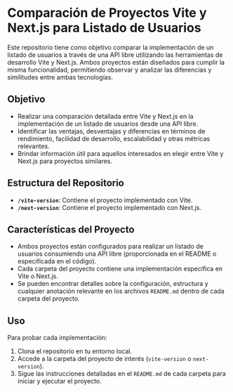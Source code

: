 # Comparación de Proyectos Vite y Next.js para Listado de Usuarios

Este repositorio tiene como objetivo comparar la implementación de un listado de usuarios a través de una API libre utilizando las herramientas de desarrollo Vite y Next.js. Ambos proyectos están diseñados para cumplir la misma funcionalidad, permitiendo observar y analizar las diferencias y similitudes entre ambas tecnologías.

## Objetivo
- Realizar una comparación detallada entre Vite y Next.js en la implementación de un listado de usuarios desde una API libre.
- Identificar las ventajas, desventajas y diferencias en términos de rendimiento, facilidad de desarrollo, escalabilidad y otras métricas relevantes.
- Brindar información útil para aquellos interesados en elegir entre Vite y Next.js para proyectos similares.

## Estructura del Repositorio
- **`/vite-version`**: Contiene el proyecto implementado con Vite.
- **`/next-version`**: Contiene el proyecto implementado con Next.js.

## Características del Proyecto
- Ambos proyectos están configurados para realizar un listado de usuarios consumiendo una API libre (proporcionada en el README o especificada en el código).
- Cada carpeta del proyecto contiene una implementación específica en Vite o Next.js.
- Se pueden encontrar detalles sobre la configuración, estructura y cualquier anotación relevante en los archivos `README.md` dentro de cada carpeta del proyecto.

## Uso
Para probar cada implementación:
1. Clona el repositorio en tu entorno local.
2. Accede a la carpeta del proyecto de interés (`vite-version` o `next-version`).
3. Sigue las instrucciones detalladas en el `README.md` de cada carpeta para iniciar y ejecutar el proyecto.


